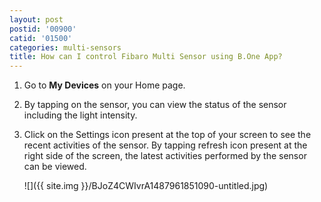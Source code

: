 ```yaml
---
layout: post
postid: '00900'
catid: '01500'
categories: multi-sensors
title: How can I control Fibaro Multi Sensor using B.One App?
---
```


1. Go to **My Devices** on your Home page.

2. By tapping on the sensor, you can view the status of the sensor including the light intensity.

3. Click on the Settings icon present at the top of your screen to see the recent activities of the sensor. By tapping refresh icon present at the right side of the screen, the latest activities performed by the sensor can be viewed.

    ![]({{ site.img }}/BJoZ4CWIvrA1487961851090-untitled.jpg)